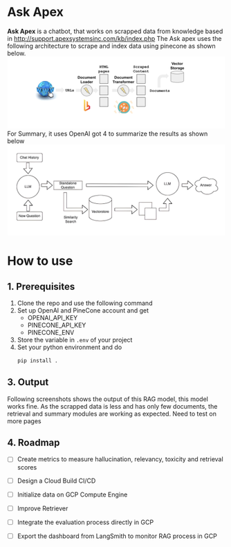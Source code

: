 # Ask Apex

 **Ask Apex** is a chatbot, that works on scrapped data from knowledge based in http://support.apexsystemsinc.com/kb/index.php The Ask apex uses the following architecture to scrape and index data using pinecone as shown below.
![Data preperation](./docs/data_prep.png)
For Summary, it uses OpenAI got 4 to summarize the results as shown below  
![Data preperation](./docs/retrievel.png)


# How to use
## 1. <a name='Prerequisites'></a>Prerequisites


 1. Clone the repo and use the following command
 2. Set up OpenAI and PineCone account and get
	 - OPENAI_API_KEY
	 - PINECONE_API_KEY
	 - PINECONE_ENV
 3. Store the variable in  `.env` of your project
 4. Set your python environment and do
	```bash
	pip install .
	```


## 3. Output

Following screenshots shows the output of this RAG model, this model works fine. As the scrapped data is less and has only few documents, the retrieval and summary modules are working as expected. Need to test on more pages

## 4. Roadmap

- [ ] Create metrics to measure hallucination, relevancy, toxicity and retrieval scores
- [ ] Design a Cloud Build CI/CD
- [ ] Initialize data on GCP Compute Engine
- [ ] Improve Retriever 
- [ ] Integrate the evaluation process directly in GCP
- [ ] Export the dashboard from LangSmith to monitor RAG process in GCP

